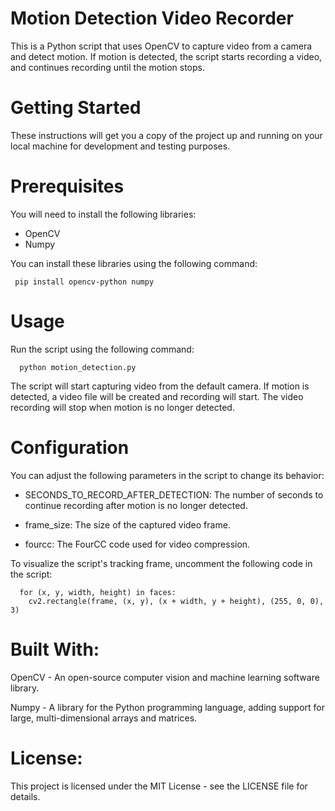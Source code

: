 # Motion Detection Video Recorder

This is a Python script that uses OpenCV to capture video from a camera and detect motion. If motion is detected, the script starts recording a video, and continues recording until the motion stops.

# Getting Started

These instructions will get you a copy of the project up and running on your local machine for development and testing purposes.

# Prerequisites


You will need to install the following libraries:

  - OpenCV
  - Numpy

You can install these libraries using the following command:
```
 pip install opencv-python numpy
```

# Usage

Run the script using the following command:

```
  python motion_detection.py
```
The script will start capturing video from the default camera. If motion is detected, a video file will be created and recording will start. The video recording will stop when motion is no longer detected.

# Configuration

You can adjust the following parameters in the script to change its behavior:

  - SECONDS_TO_RECORD_AFTER_DETECTION: The number of seconds to continue recording after motion is no longer detected.

  - frame_size: The size of the captured video frame.

  - fourcc: The FourCC code used for video compression.

To visualize the script's tracking frame, uncomment the following code in the script:

  
      for (x, y, width, height) in faces:
        cv2.rectangle(frame, (x, y), (x + width, y + height), (255, 0, 0), 3)

# Built With:

OpenCV - An open-source computer vision and machine learning software library.

Numpy - A library for the Python programming language, adding support for large, multi-dimensional arrays and matrices.

# License:

This project is licensed under the MIT License - see the LICENSE file for details.
